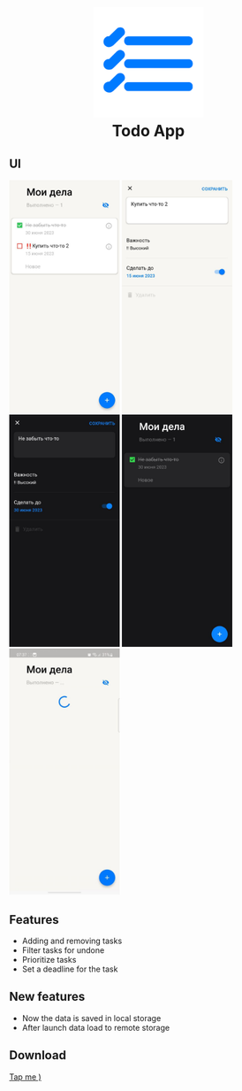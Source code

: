<h1 align="center">
  <br>
  <img src="screenshots/icon2.png" alt="Todo" width="200">
  <br>
  Todo App
  <br>
</h1>

## UI

<p float="left">
  <img src="screenshots/screenshot1.jpg" width="200" />
  <img src="screenshots/screenshot2.jpg" width="200" />
  <img src="screenshots/screenshot3.jpg" width="200" />
  <img src="screenshots/screenshot4.jpg" width="200" />
  <img src="screenshots/screenshot5.jpg" width="200" />
</p>

## Features

* Adding and removing tasks
* Filter tasks for undone
* Prioritize tasks
* Set a deadline for the task

## New features
* Now the data is saved in local storage
* After launch data load to remote storage

## Download
<a href="https://github.com/aa1dar/MyTodoApp/releases/tag/1.0.1">Tap me )<a>
